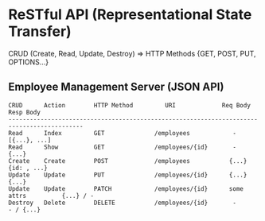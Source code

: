 # ReSTful API (Representational State Transfer)

CRUD (Create, Read, Update, Destroy) => HTTP Methods {GET, POST, PUT, OPTIONS...}

## Employee Management Server (JSON API)

```
CRUD      Action        HTTP Method         URI             Req Body            Resp Body
-------------------------------------------------------------------------------------------
Read      Index         GET              /employees            -                 [{...}, ...]
Read      Show          GET              /employees/{id}       -                  {...}
Create    Create        POST             /employees           {...}               {id: , ...}
Update    Update        PUT              /employees/{id}      {...}               {...}
Update    Update        PATCH            /employees/{id}      some attrs          {...} / -
Destroy   Delete        DELETE           /employees/{id}       -                  - / {...}
```
